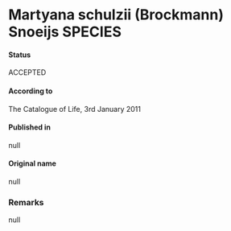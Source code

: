Martyana schulzii (Brockmann) Snoeijs SPECIES
=======

#### Status
ACCEPTED

#### According to
The Catalogue of Life, 3rd January 2011

#### Published in
null

#### Original name
null

### Remarks
null